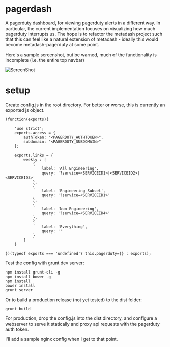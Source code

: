 pagerdash
========

A pagerduty dashboard, for viewing pagerduty alerts in a different way. In particular, the current
implementation focuses on visualizing how much pagerduty interrupts us. The hope is to refactor the metadash
project such that this can feel like a natural extension of metadash - ideally this would become metadash-pagerduty at some point.

Here's a sample screenshot, but be warned, much of the functionality is incomplete (i.e. the entire top navbar)

![ScreenShot](https://dl.dropboxusercontent.com/u/39033486/pagerdash-screenshot.png)

setup
=====

Create config.js in the root directory. For better or worse, this is currently an exported js object.

    (function(exports){

        'use strict';
        exports.access = {
            authToken: "<PAGERDUTY_AUTHTOKEN>",
            subdomain: "<PAGERDUTY_SUBDOMAIN>"
        };

        exports.links = {
            weekly : [
                {
                    label: 'All Engineering',
                    query: '?service=<SERVICEID1>|<SERVICEID2>|<SERVICEID3>'
                },
                {
                    label: 'Engineering Subset',
                    query: '?service=<SERVICEID1>'
                },
                {
                    label: 'Non Engineering',
                    query: '?service=<SERVICEID4>'
                },
                {
                    label: 'Everything',
                    query: ''
                }
            ]
        }

    })(typeof exports === 'undefined'? this.pagerduty={} : exports);


Test the config with grunt dev server:

    npm install grunt-cli -g
    npm install bower -g
    npm install
    bower install
    grunt server

Or to build a production release (not yet tested) to the dist folder:

    grunt build


For production, drop the config.js into the dist directory,
and configure a webserver to serve it statically and proxy api requests with the pagerduty auth token.

I'll add a sample nginx config when I get to that point.